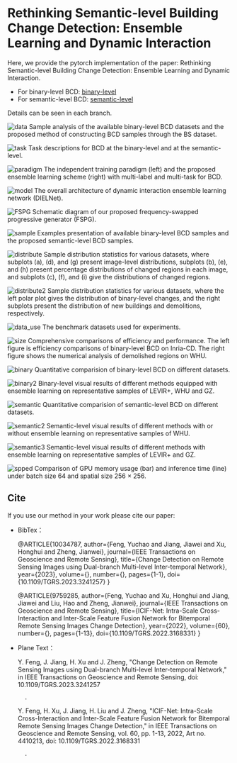 # Rethinking Semantic-level Building Change Detection: Ensemble Learning and Dynamic Interaction

Here, we provide the pytorch implementation of the paper: Rethinking Semantic-level Building Change Detection: Ensemble Learning and Dynamic Interaction.

* For binary-level BCD: 
[binary-level](https://github.com/fengyuchao97/DIELNet/tree/main/CD_for_binary)
* For semantic-level BCD:
[semantic-level](https://github.com/fengyuchao97/DIELNet/tree/main/CD_for_semantic)

Details can be seen in each branch.

![data](./images/images/1.data.PNG)
Sample analysis of the available binary-level BCD datasets and the proposed method of constructing BCD samples through the BS dataset.

![task](./images/images/2.task.PNG)
Task descriptions for BCD at the binary-level and at the semantic-level.

![paradigm](./images/images/3.paradigm.PNG)
The independent training paradigm (left) and the proposed ensemble learning scheme (right) with multi-label and multi-task for BCD.

![model](./images/images/4.model.PNG)
The overall architecture of dynamic interaction ensemble learning network (DIELNet).

![FSPG](./images/images/5.FSPG.PNG)
Schematic diagram of our proposed frequency-swapped progressive generator (FSPG).

![sample](./images/images/6.Sample.PNG)
Examples presentation of available binary-level BCD samples and the proposed semantic-level BCD samples.

![distribute](./images/images/7.Distribute.PNG)
Sample distribution statistics for various datasets, where subplots (a), (d), and (g) present image-level distributions, subplots (b), (e), and (h) present percentage distributions of changed regions in each image, and subplots (c), (f), and (i) give the distributions of changed regions.

![distribute2](./images/images/9.Distribute2.PNG)
Sample distribution statistics for various datasets, where the left polar plot gives the distribution of binary-level changes, and the right subplots present the distribution of new buildings and demolitions, respectively.

![data_use](./images/images/8.Data.PNG)
The benchmark datasets used for experiments.

![size](./images/images/10.size.PNG)
Comprehensive comparisons of efficiency and performance. The left figure is efficiency comparisons of binary-level BCD on Inria-CD. The right figure shows the numerical analysis of demolished regions on WHU.

![binary](./images/images/11.binary_result.PNG)
Quantitative comparision of binary-level BCD on different datasets.

![binary2](./images/images/13.binary_result2.PNG)
Binary-level visual results of different methods equipped with ensemble learning on representative samples of LEVIR+, WHU and GZ.

![semantic](./images/images/12.semantic_result.PNG)
Quantitative comparision of semantic-level BCD on different datasets.

![semantic2](./images/images/14.semantic_result2.PNG)
Semantic-level visual results of different methods with or without ensemble learning on representative samples of WHU.

![semantic3](./images/images/15.semantic_result3.PNG)
Semantic-level visual results of different methods with ensemble learning on representative samples of LEVIR+ and GZ.

![spped](./images/images/16.speed.PNG)
Comparison of GPU memory usage (bar) and inference time (line) under batch size 64 and spatial size 256 × 256.

## Cite
If you use our method in your work please cite our paper:
* BibTex：


    @ARTICLE{10034787,
      author={Feng, Yuchao and Jiang, Jiawei and Xu, Honghui and Zheng, Jianwei},
      journal={IEEE Transactions on Geoscience and Remote Sensing}, 
      title={Change Detection on Remote Sensing Images using Dual-branch Multi-level Inter-temporal Network}, 
      year={2023},
      volume={},
      number={},
      pages={1-1},
      doi={10.1109/TGRS.2023.3241257}
    }


    @ARTICLE{9759285,
      author={Feng, Yuchao and Xu, Honghui and Jiang, Jiawei and Liu, Hao and Zheng, Jianwei},
      journal={IEEE Transactions on Geoscience and Remote Sensing}, 
      title={ICIF-Net: Intra-Scale Cross-Interaction and Inter-Scale Feature Fusion Network for Bitemporal Remote Sensing Images Change Detection}, 
      year={2022},
      volume={60},
      number={},
      pages={1-13},
      doi={10.1109/TGRS.2022.3168331}
    }
    

* Plane Text：
	
    Y. Feng, J. Jiang, H. Xu and J. Zheng, "Change Detection on Remote Sensing Images using Dual-branch Multi-level Inter-temporal Network," in IEEE Transactions on Geoscience and Remote Sensing, doi: 10.1109/TGRS.2023.3241257
        
        
        
        
        
        .
    
    Y. Feng, H. Xu, J. Jiang, H. Liu and J. Zheng, "ICIF-Net: Intra-Scale Cross-Interaction and Inter-Scale Feature Fusion Network for Bitemporal Remote Sensing Images Change Detection," in IEEE Transactions on Geoscience and Remote Sensing, vol. 60, pp. 1-13, 2022, Art no. 4410213, doi: 10.1109/TGRS.2022.3168331
        
        
        
        
        
        .
    
    
    


